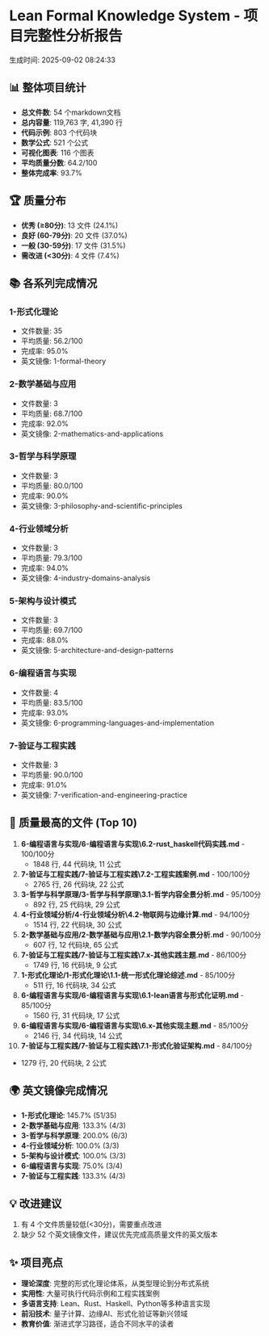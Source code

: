 # Lean Formal Knowledge System - 项目完整性分析报告
生成时间: 2025-09-02 08:24:33

## 📊 整体项目统计
- **总文件数**: 54 个markdown文档
- **总内容量**: 119,763 字, 41,390 行
- **代码示例**: 803 个代码块
- **数学公式**: 521 个公式
- **可视化图表**: 116 个图表
- **平均质量分数**: 64.2/100
- **整体完成率**: 93.7%

## 🏆 质量分布
- **优秀 (≥80分)**: 13 文件 (24.1%)
- **良好 (60-79分)**: 20 文件 (37.0%)
- **一般 (30-59分)**: 17 文件 (31.5%)
- **需改进 (<30分)**: 4 文件 (7.4%)

## 📚 各系列完成情况
### 1-形式化理论
- 文件数量: 35
- 平均质量: 56.2/100
- 完成率: 95.0%
- 英文镜像: 1-formal-theory

### 2-数学基础与应用
- 文件数量: 3
- 平均质量: 68.7/100
- 完成率: 92.0%
- 英文镜像: 2-mathematics-and-applications

### 3-哲学与科学原理
- 文件数量: 3
- 平均质量: 80.0/100
- 完成率: 90.0%
- 英文镜像: 3-philosophy-and-scientific-principles

### 4-行业领域分析
- 文件数量: 3
- 平均质量: 79.3/100
- 完成率: 94.0%
- 英文镜像: 4-industry-domains-analysis

### 5-架构与设计模式
- 文件数量: 3
- 平均质量: 69.7/100
- 完成率: 88.0%
- 英文镜像: 5-architecture-and-design-patterns

### 6-编程语言与实现
- 文件数量: 4
- 平均质量: 83.5/100
- 完成率: 93.0%
- 英文镜像: 6-programming-languages-and-implementation

### 7-验证与工程实践
- 文件数量: 3
- 平均质量: 90.0/100
- 完成率: 91.0%
- 英文镜像: 7-verification-and-engineering-practice

## 🌟 质量最高的文件 (Top 10)
1. **6-编程语言与实现/6-编程语言与实现\6.2-rust_haskell代码实践.md** - 100/100分
   - 1848 行, 44 代码块, 11 公式
2. **7-验证与工程实践/7-验证与工程实践\7.2-工程实践案例.md** - 100/100分
   - 2765 行, 26 代码块, 22 公式
3. **3-哲学与科学原理/3-哲学与科学原理\3.1-哲学内容全景分析.md** - 95/100分
   - 892 行, 25 代码块, 29 公式
4. **4-行业领域分析/4-行业领域分析\4.2-物联网与边缘计算.md** - 94/100分
   - 1514 行, 22 代码块, 30 公式
5. **2-数学基础与应用/2-数学基础与应用\2.1-数学内容全景分析.md** - 90/100分
   - 607 行, 12 代码块, 65 公式
6. **7-验证与工程实践/7-验证与工程实践\7.x-其他实践主题.md** - 86/100分
   - 1749 行, 16 代码块, 9 公式
7. **1-形式化理论/1-形式化理论\1.1-统一形式化理论综述.md** - 85/100分
   - 511 行, 16 代码块, 34 公式
8. **6-编程语言与实现/6-编程语言与实现\6.1-lean语言与形式化证明.md** - 85/100分
   - 1560 行, 31 代码块, 17 公式
9. **6-编程语言与实现/6-编程语言与实现\6.x-其他实现主题.md** - 85/100分
   - 2146 行, 34 代码块, 14 公式
10. **7-验证与工程实践/7-验证与工程实践\7.1-形式化验证架构.md** - 84/100分
   - 1279 行, 20 代码块, 2 公式

## 🌍 英文镜像完成情况
- **1-形式化理论**: 145.7% (51/35)
- **2-数学基础与应用**: 133.3% (4/3)
- **3-哲学与科学原理**: 200.0% (6/3)
- **4-行业领域分析**: 100.0% (3/3)
- **5-架构与设计模式**: 100.0% (3/3)
- **6-编程语言与实现**: 75.0% (3/4)
- **7-验证与工程实践**: 133.3% (4/3)

## 💡 改进建议
1. 有 4 个文件质量较低(<30分)，需要重点改进
2. 缺少 52 个英文镜像文件，建议优先完成高质量文件的英文版本

## ✨ 项目亮点
- **理论深度**: 完整的形式化理论体系，从类型理论到分布式系统
- **实用性**: 大量可执行代码示例和工程实践案例
- **多语言支持**: Lean、Rust、Haskell、Python等多种语言实现
- **前沿技术**: 量子计算、边缘AI、形式化验证等新兴领域
- **教育价值**: 渐进式学习路径，适合不同水平的读者